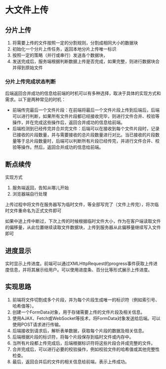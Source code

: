 # 大文件上传

## 分片上传

1. 将需要上传的文件按照一定的分割规则，分割成相同大小的数据块
2. 初始化一个分片上传任务，返回本地分片上传唯一标识
3. 按照一定的策略（并行或串行）发送各个数据块，
4. 发送完成后，服务端根据判断数据上传是否完成，如果完整，则进行数据块合并得到原始文件

### 分片上传完成状态判断

后端返回合并成功的信息给前端的时机可以有多种选择，取决于具体的实现方式和需求。以下是两种常见的时机：

+ 前端传完最后一个文件片段：在前端将最后一个文件片段上传到后端后，后端可以进行判断，如果所有文件片段都已经接收完毕，则进行文件合并、校验等操作，并在完成这些操作后，返回合并成功的信息给前端。
+ 后端检测到已经传完并合并完文件：后端可以在接收到每个文件片段时，记录已接收的片段数量，并与需要接收的总片段数量进行对比。当已接收的片段数量等于总片段数量时，后端可以判断所有片段已经传完，并进行文件合并、校验等操作。然后，返回合并成功的信息给前端。

## 断点续传

实现方式

1. 服务端返回，告知从哪儿开始
2. 浏览器端自行处理

上传过程中将文件在服务器写为临时文件，等全部写完了（文件上传完），将次临时文件重命名为正式文件即可

如果中途上传中断过，下次上传的时候根据临时文件大小，作为在客户端读取文件的偏移量，从此位置继续读取文件数据块，上传到服务器从此偏移量继续写入文件即可

## 进度显示

实时显示上传进度。前端可以通过XMLHttpRequest的progress事件获取上传进度信息，并将其展示给用户。可以使用进度条、百分比等形式展示上传进度。

## 实现思路

1. 前端将文件切割成多个片段，并为每个片段生成唯一的标识符（例如索引号、哈希值等）。
2. 创建一个FormData对象，用于存储需要上传的文件片段及相关信息。
3. 使用AJAX、Fetch或WebSocket等技术，将FormData对象发送给后端。可以使用POST请求进行传输。
4. 后端接收到请求后，解析表单数据，获取每个片段的数据及相关信息。
5. 后端根据片段的标识符，将每个片段保存到临时文件或内存中。
6. 当所有片段都上传完成后，后端根据标识符将这些片段合并成完整的文件。
7. 合并完成后，可以进行必要的校验操作，例如校验文件的哈希值或其他完整性检查。
8. 最后，返回合并后的文件的相关信息给前端，表示上传成功。

